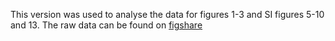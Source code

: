 This version was used to analyse the data for figures 1-3 and SI figures 5-10 and 13. The raw data can be found on [figshare](https://figshare.com/s/5d1809661c64545da529)  
